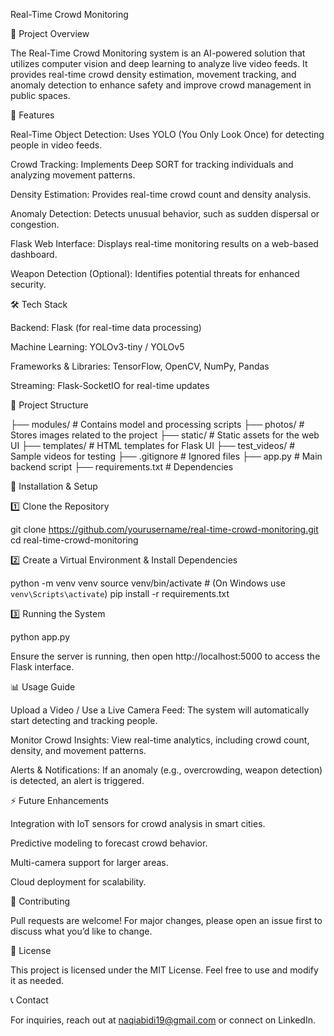 Real-Time Crowd Monitoring

📌 Project Overview

The Real-Time Crowd Monitoring system is an AI-powered solution that utilizes computer vision and deep learning to analyze live video feeds. It provides real-time crowd density estimation, movement tracking, and anomaly detection to enhance safety and improve crowd management in public spaces.

🚀 Features

Real-Time Object Detection: Uses YOLO (You Only Look Once) for detecting people in video feeds.

Crowd Tracking: Implements Deep SORT for tracking individuals and analyzing movement patterns.

Density Estimation: Provides real-time crowd count and density analysis.

Anomaly Detection: Detects unusual behavior, such as sudden dispersal or congestion.

Flask Web Interface: Displays real-time monitoring results on a web-based dashboard.

Weapon Detection (Optional): Identifies potential threats for enhanced security.

🛠️ Tech Stack

Backend: Flask (for real-time data processing)

Machine Learning: YOLOv3-tiny / YOLOv5

Frameworks & Libraries: TensorFlow, OpenCV, NumPy, Pandas

Streaming: Flask-SocketIO for real-time updates


📂 Project Structure

├── modules/          # Contains model and processing scripts
├── photos/           # Stores images related to the project
├── static/           # Static assets for the web UI
├── templates/        # HTML templates for Flask UI
├── test_videos/      # Sample videos for testing
├── .gitignore        # Ignored files
├── app.py            # Main backend script
├── requirements.txt  # Dependencies

🔧 Installation & Setup

1️⃣ Clone the Repository

git clone https://github.com/yourusername/real-time-crowd-monitoring.git
cd real-time-crowd-monitoring

2️⃣ Create a Virtual Environment & Install Dependencies

python -m venv venv
source venv/bin/activate  # (On Windows use `venv\Scripts\activate`)
pip install -r requirements.txt

3️⃣ Running the System

python app.py

Ensure the server is running, then open http://localhost:5000 to access the Flask interface.

📊 Usage Guide

Upload a Video / Use a Live Camera Feed: The system will automatically start detecting and tracking people.

Monitor Crowd Insights: View real-time analytics, including crowd count, density, and movement patterns.

Alerts & Notifications: If an anomaly (e.g., overcrowding, weapon detection) is detected, an alert is triggered.

⚡ Future Enhancements

Integration with IoT sensors for crowd analysis in smart cities.

Predictive modeling to forecast crowd behavior.

Multi-camera support for larger areas.

Cloud deployment for scalability.

🤝 Contributing

Pull requests are welcome! For major changes, please open an issue first to discuss what you’d like to change.

📜 License

This project is licensed under the MIT License. Feel free to use and modify it as needed.

📞 Contact

For inquiries, reach out at naqiabidi19@gmail.com or connect on LinkedIn.

